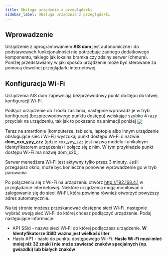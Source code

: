```yaml
---
title: Obsługa urządznia z przeglądarki
sidebar_label: Obsługa urządznia z przeglądarki
---
```


## Wprowadzenie

Urządzenie z oprogramowaniem **AIS dom** jest autonomiczne i do podstawowych funkcjonalności nie potrzebuje żadnego dodatkowego komponentu, takiego jak lokalna bramka czy zdalny serwer (chmura). Poniżej przedstawiamy w jaki sposób urządzenie może być sterowane za pomocą dowolnej przeglądarki internetowej.

## Konfiguracja Wi-Fi
Urządzenia AIS dom zapewniają bezprzewodowy punkt dostępu do łatwej konfiguracji Wi-Fi.

Podłącz urządzenie do źródła zasilania, następnie wprowadz je w tryb konfiguracj (bezprzewodowego punktu dostępu) wciskając szybko 4 razy przycisk na urządzeniu, tak jak to pokazano na animacji poniżej
<img src="/AIS-docs/img/en/iot/ais_s20_2.gif" align="center"> </img>



 Teraz na smartfonie (komputerze, tablecie, laptopie albo innym urządzenie obsługujące sieć i Wi-Fi) wyszukaj punkt dostępu Wi-Fi o nazwie **dom_xxx_yyy_zzz** (gdzie xxx_yyy_zzz jest nazwą modelu i unikalnym identyfikatorem urządzenia) i połącz się z nim. W tym przykładzie punkt dostępu Wi-Fi ma nazwę dom_s20_.

Serwer menedżera Wi-Fi jest aktywny tylko przez 3 minuty. Jeśli przegapisz okno, może być konieczne ponowne wprowadzenie go w tryb parowania.


Po połączeniu się z Wi-Fi na urządzeniu otwórz http://192.168.4.1 w przeglądarce internetowej. Niektóre urządzenia mogą monitować o zalogowanie się do sieci Wi-Fi, która powinna również otworzyć powyższy adres automatycznie.


Na tej stronie możesz przeskanować dostępne sieci Wi-Fi, następnie wybrać swoją sieć Wi-Fi do której chcesz podłączyć urządzenie.
Podaj następujące informacje:
- AP1 SSid - nazwa sieci Wi-Fi do której podłączasz urządzenie. **W Identyfikatorze SSID ważna jest wielkość liter**
- Hasło AP1 - hasło do punktu dostępowego Wi-Fi. **Hasło Wi-Fi musi mieć mniej niż 32 znaki i nie może zawierać znaków specjalnych (np. gwiazdki) lub białych znaków**
